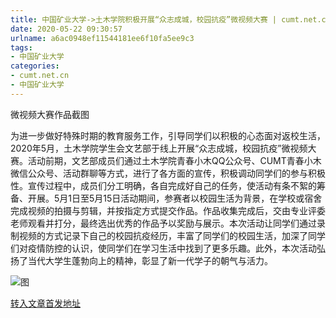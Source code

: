 ```yaml
---
title: 中国矿业大学->土木学院积极开展“众志成城，校园抗疫”微视频大赛 | cumt.net.cn
date: 2020-05-22 09:30:57
urlname: a6ac0948ef11544181ee6f10fa5ee9c3
tags: 
- 中国矿业大学
categories:
- cumt.net.cn
- 中国矿业大学
---
```

微视频大赛作品截图

为进一步做好特殊时期的教育服务工作，引导同学们以积极的心态面对返校生活，2020年5月，土木学院学生会文艺部于线上开展“众志成城，校园抗疫”微视频大赛。活动前期，文艺部成员们通过土木学院青春小木QQ公众号、CUMT青春小木微信公众号、活动群聊等方式，进行了各方面的宣传，积极调动同学们的参与积极性。宣传过程中，成员们分工明确，各自完成好自己的任务，使活动有条不絮的筹备、开展。5月1日至5月15日活动期间，参赛者以校园生活为背景，在学校或宿舍完成视频的拍摄与剪辑，并按指定方式提交作品。作品收集完成后，交由专业评委老师观看并打分，最终选出优秀的作品予以奖励与展示。本次活动让同学们通过录制视频的方式记录下自己的校园抗疫经历，丰富了同学们的校园生活，加深了同学们对疫情防控的认识，使同学们在学习生活中找到了更多乐趣。此外，本次活动弘扬了当代大学生蓬勃向上的精神，彰显了新一代学子的朝气与活力。

![图](http://xwzx.cumt.edu.cn/_upload/article/images/d9/9c/92a55e01472fb7c18f92445bb278/f0835e14-aa4c-48c5-9802-976cb141f412.jpg)

[转入文章首发地址](http://xwzx.cumt.edu.cn/a2/d7/c523a565975/page.htm)